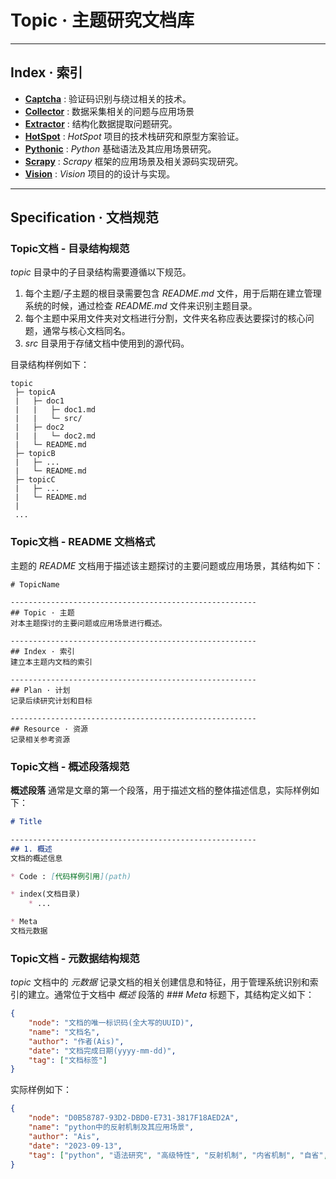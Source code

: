 # Topic · 主题研究文档库

--------------------------------------------------
## Index · 索引
* **[Captcha](./Captcha/README.md)** : 验证码识别与绕过相关的技术。
* **[Collector](./Collector/README.md)** : 数据采集相关的问题与应用场景
* **[Extractor](./Extractor/README.md)** : 结构化数据提取问题研究。
* **[HotSpot](./HotSpot/README.md)** : *HotSpot* 项目的技术栈研究和原型方案验证。
* **[Pythonic](./Pythonic/README.md)** : *Python* 基础语法及其应用场景研究。
* **[Scrapy](./Scrapy/README.md)** : *Scrapy* 框架的应用场景及相关源码实现研究。
* **[Vision](./Vision/README.md)** : *Vision* 项目的的设计与实现。

--------------------------------------------------
## Specification · 文档规范

### Topic文档 - 目录结构规范
*topic* 目录中的子目录结构需要遵循以下规范。
1. 每个主题/子主题的根目录需要包含 *README.md* 文件，用于后期在建立管理系统的时候，通过检查 *README.md* 文件来识别主题目录。
2. 每个主题中采用文件夹对文档进行分割，文件夹名称应表达要探讨的核心问题，通常与核心文档同名。
3. *src* 目录用于存储文档中使用到的源代码。

目录结构样例如下：
```
topic
 ├─ topicA
 |   ├─ doc1
 |   |   ├─ doc1.md
 |   |   └─ src/
 |   ├─ doc2
 |   |   └─ doc2.md
 |   └─ README.md
 ├─ topicB
 |   ├─ ...
 |   └─ README.md
 ├─ topicC
 |   ├─ ...
 |   └─ README.md
 |
 ...
```

### Topic文档 - README 文档格式
主题的 *README* 文档用于描述该主题探讨的主要问题或应用场景，其结构如下：
```
# TopicName

-------------------------------------------------------
## Topic · 主题
对本主题探讨的主要问题或应用场景进行概述。

-------------------------------------------------------
## Index · 索引
建立本主题内文档的索引

-------------------------------------------------------
## Plan · 计划
记录后续研究计划和目标

-------------------------------------------------------
## Resource · 资源
记录相关参考资源
``` 

### Topic文档 - 概述段落规范
**概述段落** 通常是文章的第一个段落，用于描述文档的整体描述信息，实际样例如下：

```md
# Title 

-------------------------------------------------------
## 1. 概述
文档的概述信息

* Code : [代码样例引用](path)

* index(文档目录)
    * ...

* Meta
文档元数据
```


### Topic文档 - 元数据结构规范
*topic* 文档中的 *元数据* 记录文档的相关创建信息和特征，用于管理系统识别和索引的建立。通常位于文档中 *概述* 段落的 *### Meta* 标题下，其结构定义如下：

```json
{
    "node": "文档的唯一标识码(全大写的UUID)",
    "name": "文档名",
    "author": "作者(Ais)",
    "date": "文档完成日期(yyyy-mm-dd)",
    "tag": ["文档标签"] 
}
```

实际样例如下：

```json
{
    "node": "D0B58787-93D2-DBD0-E731-3817F18AED2A",
    "name": "python中的反射机制及其应用场景",
    "author": "Ais",
    "date": "2023-09-13",
    "tag": ["python", "语法研究", "高级特性", "反射机制", "内省机制", "自省", "动态构建"]
}
```